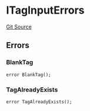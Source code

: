# ITagInputErrors
[Git Source](https://github.com/thrackle-io/rules-protocol/blob/a2d57139b7236b5b0e9a0727e55f81e5332cd216/src/interfaces/IErrors.sol)


## Errors
### BlankTag

```solidity
error BlankTag();
```

### TagAlreadyExists

```solidity
error TagAlreadyExists();
```

